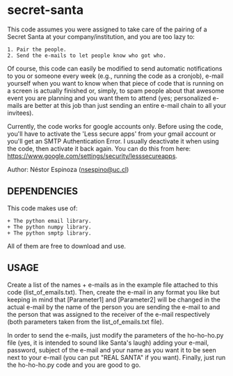 # secret-santa

This code assumes you were assigned to take care of the pairing of a Secret Santa at 
your company/institution, and you are too lazy to:

    1. Pair the people.
    2. Send the e-mails to let people know who got who.

Of course, this code can easily be modified to send automatic notifications to you 
or someone every week (e.g., running the code as a cronjob), e-mail yourself when you want 
to know when that piece of code that is running on a screen is actually finished or, simply, 
to spam people about that awesome event you are planning and you want them to attend (yes; 
personalized e-mails are better at this job than just sending an entire e-mail chain to all 
your invitees). 

Currently, the code works for google accounts only. Before using the code, you'll have to 
activate the 'Less secure apps' from your gmail account or you'll get an SMTP Authentication 
Error. I usually deactivate it when using the code, then activate it back again. You can do 
this from here: https://www.google.com/settings/security/lesssecureapps.

Author: Néstor Espinoza (nsespino@uc.cl)

DEPENDENCIES
------------

This code makes use of:

    + The python email library.
    + The python numpy library.
    + The python smptp library.

All of them are free to download and use.

USAGE
------------
Create a list of the names + e-mails as in the example file attached to this code (list_of_emails.txt). 
Then, create the e-mail in any format you like but keeping in mind that [Parameter1] and [Parameter2] 
will be changed in the actual e-mail by the name of the person you are sending the e-mail to and 
the person that was assigned to the receiver of the e-mail respectively (both parameters taken from the 
list_of_emails.txt file).

In order to send the e-mails, just modify the parameters of the ho-ho-ho.py file (yes, it is intended to 
sound like Santa's laugh) adding your e-mail, password, subject of the e-mail and your name as you 
want it to be seen next to your e-mail (you can put "REAL SANTA" if you want). Finally, just run 
the ho-ho-ho.py code and you are good to go.

